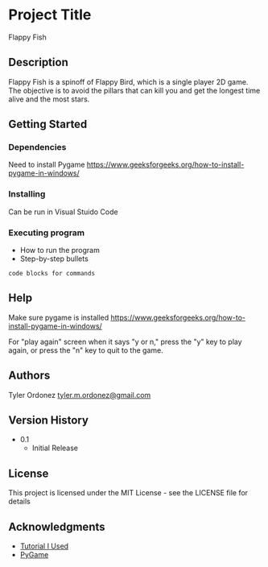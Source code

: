 # Project Title

Flappy Fish

## Description

Flappy Fish is a spinoff of Flappy Bird, which is a single player 2D game. The objective is to avoid the pillars that can kill you and get the longest time alive and the most stars.

## Getting Started

### Dependencies

Need to install Pygame https://www.geeksforgeeks.org/how-to-install-pygame-in-windows/

### Installing

Can be run in Visual Stuido Code

### Executing program

* How to run the program
* Step-by-step bullets
```
code blocks for commands
```

## Help

Make sure pygame is installed https://www.geeksforgeeks.org/how-to-install-pygame-in-windows/

For "play again" screen when it says "y or n," press the "y" key to play again, or press the "n" key to quit to the game. 

## Authors

Tyler Ordonez
tyler.m.ordonez@gmail.com

## Version History

* 0.1
    * Initial Release

## License

This project is licensed under the MIT License - see the LICENSE file for details

## Acknowledgments

* [Tutorial I Used](https://www.youtube.com/watch?v=VUFvY349ess&t=17s)
* [PyGame](https://www.pygame.org/docs/)
